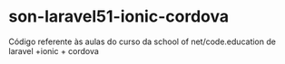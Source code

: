 # son-laravel51-ionic-cordova
Código referente às aulas do curso da school of net/code.education de laravel +ionic + cordova
